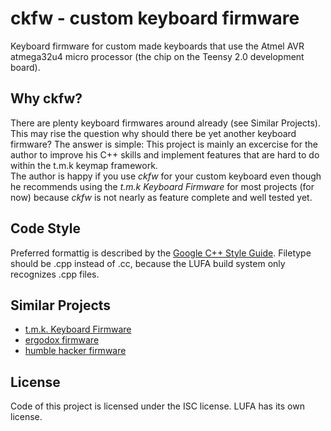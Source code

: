 ckfw - custom keyboard firmware
===============================

Keyboard firmware for custom made keyboards that use the Atmel AVR atmega32u4
micro processor (the chip on the Teensy 2.0 development board).

Why ckfw?
---------

There are plenty keyboard firmwares around already (see Similar Projects). This
may rise the question why should there be yet another keyboard firmware? The
answer is simple: This project is mainly an excercise for the author to improve
his C++ skills and implement features that are hard to do within the
t.m.k keymap framework.  
The author is happy if you use _ckfw_ for your custom keyboard even though
he recommends using the _t.m.k Keyboard Firmware_ for most projects (for now)
because _ckfw_ is not nearly as feature complete and well tested yet.

Code Style
----------

Preferred formattig is described by the [Google C++ Style Guide](/c++-style/).
Filetype should be .cpp instead of .cc, because the LUFA build system only
recognizes .cpp files.

Similar Projects
----------------

* [t.m.k. Keyboard Firmware](https://github.com/somemetricprefix/tmk_keyboard)
* [ergodox firmware](https://github.com/benblazak/ergodox-firmware)
* [humble hacker firmware](https://github.com/humblehacker/firmware)

License
-------

Code of this project is licensed under the ISC license.
LUFA has its own license.

[c++-style]: http://google-styleguide.googlecode.com/svn/trunk/cppguide.xml

